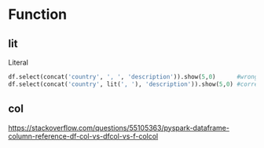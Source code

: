 # Function

## lit
Literal
```py
df.select(concat('country', ', ', 'description')).show(5,0)      #wrong
df.select(concat('country', lit(', '), 'description')).show(5,0) #correct
```

## col
https://stackoverflow.com/questions/55105363/pyspark-dataframe-column-reference-df-col-vs-dfcol-vs-f-colcol
